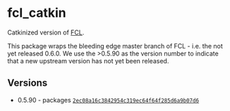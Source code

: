 # fcl_catkin
Catkinized version of [FCL](https://github.com/flexible-collision-library/fcl).

This package wraps the bleeding edge master branch of FCL - i.e. the not yet released 0.6.0. We use the >0.5.90 as the version number to indicate that a new upstream version has not yet been released.

## Versions

- 0.5.90 - packages [``2ec08a16c3842954c319ec64f64f285d6a9b07d6``](https://github.com/flexible-collision-library/fcl/commit/2ec08a16c3842954c319ec64f64f285d6a9b07d6)
